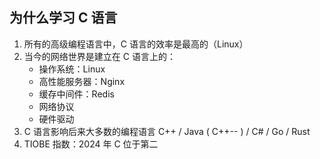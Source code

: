 ## 为什么学习 C 语言

1. 所有的高级编程语言中，C 语言的效率是最高的（Linux）
2. 当今的网络世界是建立在 C 语言上的：
	- 操作系统：Linux
	- 高性能服务器：Nginx
	- 缓存中间件：Redis
	- 网络协议
	- 硬件驱动
3. C 语言影响后来大多数的编程语言 C++ / Java ( C++-- ) / C# / Go / Rust
4. TIOBE 指数：2024 年 C 位于第二
